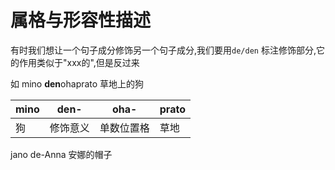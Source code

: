 # 属格与形容性描述

有时我们想让一个句子成分修饰另一个句子成分,我们要用`de/den` 标注修饰部分,它的作用类似于"xxx的",但是反过来

如 mino **den**ohaprato 草地上的狗

| mino | den-|oha-|prato|
|---|---|---|---|
|狗| 修饰意义|单数位置格| 草地|

jano de-Anna 安娜的帽子

